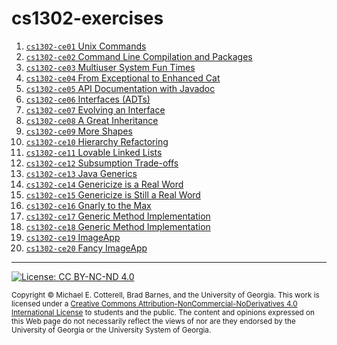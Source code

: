 # cs1302-exercises

1. [`cs1302-ce01` Unix Commands](https://github.com/cs1302uga/cs1302-ce01)
1. [`cs1302-ce02` Command Line Compilation and Packages](https://github.com/cs1302uga/cs1302-ce02)
1. [`cs1302-ce03` Multiuser System Fun Times](https://github.com/cs1302uga/cs1302-ce03)
1. [`cs1302-ce04` From Exceptional to Enhanced Cat](https://github.com/cs1302uga/cs1302-ce04)
1. [`cs1302-ce05` API Documentation with Javadoc](https://github.com/cs1302uga/cs1302-ce05)
1. [`cs1302-ce06` Interfaces (ADTs)](https://github.com/cs1302uga/cs1302-ce06)
1. [`cs1302-ce07` Evolving an Interface](https://github.com/cs1302uga/cs1302-ce07)
1. [`cs1302-ce08` A Great Inheritance](https://github.com/cs1302uga/cs1302-ce08)
1. [`cs1302-ce09` More Shapes](https://github.com/cs1302uga/cs1302-ce09)
1. [`cs1302-ce10` Hierarchy Refactoring](https://github.com/cs1302uga/cs1302-ce10)
1. [`cs1302-ce11` Lovable Linked Lists](https://github.com/cs1302uga/cs1302-ce11)
1. [`cs1302-ce12` Subsumption Trade-offs](https://github.com/cs1302uga/cs1302-ce12)
1. [`cs1302-ce13` Java Generics](https://github.com/cs1302uga/cs1302-ce13)
1. [`cs1302-ce14` Genericize is a Real Word](https://github.com/cs1302uga/cs1302-ce14)
1. [`cs1302-ce15` Genericize is Still a Real Word](https://github.com/cs1302uga/cs1302-ce15)
1. [`cs1302-ce16` Gnarly to the Max](https://github.com/cs1302uga/cs1302-ce16)
1. [`cs1302-ce17` Generic Method Implementation](https://github.com/cs1302uga/cs1302-ce17)
1. [`cs1302-ce18` Generic Method Implementation](https://github.com/cs1302uga/cs1302-ce18)
1. [`cs1302-ce19` ImageApp](https://github.com/cs1302uga/cs1302-ce19)
1. [`cs1302-ce20` Fancy ImageApp](https://github.com/cs1302uga/cs1302-ce20)

<hr/>

[![License: CC BY-NC-ND 4.0](https://img.shields.io/badge/License-CC%20BY--NC--ND%204.0-lightgrey.svg)](http://creativecommons.org/licenses/by-nc-nd/4.0/)

<small>
Copyright &copy; Michael E. Cotterell, Brad Barnes, and the University of Georgia.
This work is licensed under a <a rel="license" href="http://creativecommons.org/licenses/by-nc-nd/4.0/">Creative Commons Attribution-NonCommercial-NoDerivatives 4.0 International License</a> to students and the public.
The content and opinions expressed on this Web page do not necessarily reflect the views of nor are they endorsed by the University of Georgia or the University System of Georgia.
</small>
